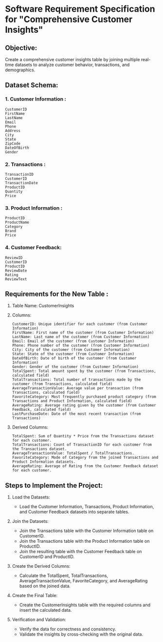 # Software Requirement Specification for "Comprehensive Customer Insights"

## Objective: 
Create a comprehensive customer insights table by joining multiple real-time datasets to analyze customer behavior, transactions, and demographics.

## Dataset Schema:

### 1. Customer Information :
	CustomerID
	FirstName
	LastName
	Email
	Phone
	Address
	City
	State
	ZipCode
	DateOfBirth
	Gender

### 2. Transactions :
	TransactionID
	CustomerID
	TransactionDate
	ProductID
	Quantity
	Price

### 3. Product Information :
	ProductID
	ProductName
	Category
	Brand 
	Price 

### 4. Customer Feedback:
	ReviewID
	CustomerID
	ProductID 
	ReviewDate
	Rating 
	ReviewText


## Requirements for the New Table :

1. Table Name: CustomerInsights
2. Columns:
	```
	CustomerID: Unique identifier for each customer (from Customer Information)
	FirstName: First name of the customer (from Customer Information)
	LastName: Last name of the customer (from Customer Information)
	Email: Email of the customer (from Customer Information)
	Phone: Phone number of the customer (from Customer Information)
	City: City of the customer (from Customer Information)
	State: State of the customer (from Customer Information)
	DateOfBirth: Date of birth of the customer (from Customer Information)
	Gender: Gender of the customer (from Customer Information)
	TotalSpent: Total amount spent by the customer (from Transactions, calculated field)
	TotalTransactions: Total number of transactions made by the customer (from Transactions, calculated field)
	AverageTransactionValue: Average value per transaction (from Transactions, calculated field)
	FavoriteCategory: Most frequently purchased product category (from Transactions and Product Information, calculated field)
	AverageRating: Average rating given by the customer (from Customer Feedback, calculated field)
	LastPurchaseDate: Date of the most recent transaction (from Transactions)
	```

3. Derived Columns:
	```
	TotalSpent: Sum of Quantity * Price from the Transactions dataset for each customer.
	TotalTransactions: Count of TransactionID for each customer from the Transactions dataset.
	AverageTransactionValue: TotalSpent / TotalTransactions.
	FavoriteCategory: Mode of Category from the joined Transactions and Product Information datasets.
	AverageRating: Average of Rating from the Customer Feedback dataset for each customer.
	```

## Steps to Implement the Project:

1. Load the Datasets:
	- Load the Customer Information, Transactions, Product Information, and Customer Feedback datasets into separate tables.

2. Join the Datasets:
	- Join the Transactions table with the Customer Information table on CustomerID.
	- Join the Transactions table with the Product Information table on ProductID.
	- Join the resulting table with the Customer Feedback table on CustomerID and ProductID.

3. Create the Derived Columns:
	- Calculate the TotalSpent, TotalTransactions, AverageTransactionValue, FavoriteCategory, and AverageRating based on the joined data.

4. Create the Final Table:
	- Create the CustomerInsights table with the required columns and insert the calculated data.

5. Verification and Validation:
	- Verify the data for correctness and consistency.
	- Validate the insights by cross-checking with the original data.